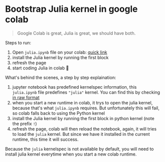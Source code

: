 # Bootstrap Julia kernel in google colab

> Google Colab is great, Julia is great, we should have both.

Steps to run:

1. Open `julia.ipynb` file on your colab: [quick link](https://colab.research.google.com/drive/1_4Yz3FKO5_uuYvamEfHqwtFT9WpCuSbm?usp=sharing)
2. install the Julia kernel by running the first block
3. refresh the page
4. start coding Julia in colab 🎉

What's behind the scenes, a step by step explaination:

1. jupyter notebook has predefined kernelspec information, this `julia.ipynb` file predefines `"julia"` kernel. You can find this by checking [in raw format](https://raw.githubusercontent.com/johnnychen94/colab-julia-bootstrap/master/julia.ipynb)
2. when you start a new runtime in colab, it trys to open the julia kernel, because that's what `julia.ipynb` requires. But unfortunately this will fail, so colab falls back to using the Python kernel
3. install the Julia kernel by running the first block in python kernel (note the prefix `!`)
4. refresh the page, colab will then reload the notebook, again, it will tries to load the `julia` kernel. But since we have it installed in the current runtime, this time it will success.

Because the `julia` kernelspec is not available by default, you will need to install julia kernel everytime when you start a new colab runtime.
